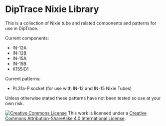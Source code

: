 # DipTrace Nixie Library
This is a collection of Nixie tube and related components and patterns for use in DipTrace.

Current components:
- IN-12A
- IN-12B
- IN-15A
- IN-15B
- K155ID1

Current patterns:
- PL31a-P socket (for use with IN-12 and IN-15 Nixie Tubes)

Unless otherwise stated these patterns have not been tested so use at your own risk.

[![Creative Commons License](https://i.creativecommons.org/l/by-sa/4.0/88x31.png)](http://creativecommons.org/licenses/by-sa/4.0/)
This work is licensed under a [Creative Commons Attribution-ShareAlike 4.0 International License](http://creativecommons.org/licenses/by-sa/4.0/).